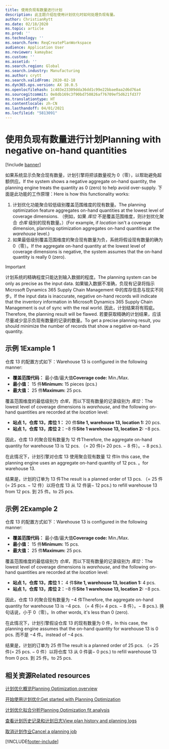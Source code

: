 ```yaml
---
title: 使用负现有数量进行计划
description: 此主题介绍在使用计划优化时如何处理负现有量。
author: ChristianRytt
ms.date: 02/18/2020
ms.topic: article
ms.prod: ''
ms.technology: ''
ms.search.form: ReqCreatePlanWorkspace
audience: Application User
ms.reviewer: kamaybac
ms.custom: ''
ms.assetid: ''
ms.search.region: Global
ms.search.industry: Manufacturing
ms.author: crytt
ms.search.validFrom: 2020-02-18
ms.dyn365.ops.version: AX 10.0.5
ms.openlocfilehash: 1c403e23309dda36dd1c99e22bbae0aa2d6d76a4
ms.sourcegitcommit: 0e8db169c3f90bd750826af76709ef5d621fd377
ms.translationtype: HT
ms.contentlocale: zh-CN
ms.lasthandoff: 04/01/2021
ms.locfileid: "5813091"
---
```

# <a name="planning-with-negative-on-hand-quantities"></a><span data-ttu-id="fb526-103">使用负现有数量进行计划</span><span class="sxs-lookup"><span data-stu-id="fb526-103">Planning with negative on-hand quantities</span></span>

[!include [banner](../../includes/banner.md)]

<span data-ttu-id="fb526-104">如果系统显示负聚合现有数量，计划引擎将把该数量视为 0（零），以帮助避免超额供应。</span><span class="sxs-lookup"><span data-stu-id="fb526-104">If the system shows a negative aggregate on-hand quantity, the planning engine treats the quantity as 0 (zero) to help avoid over-supply.</span></span> <span data-ttu-id="fb526-105">下面是此功能的工作原理：</span><span class="sxs-lookup"><span data-stu-id="fb526-105">Here is how this functionality works:</span></span>

1. <span data-ttu-id="fb526-106">计划优化功能聚合较低级别覆盖范围维度的现有数量。</span><span class="sxs-lookup"><span data-stu-id="fb526-106">The planning optimization feature aggregates on-hand quantities at the lowest level of coverage dimensions.</span></span> <span data-ttu-id="fb526-107">（例如，如果 *库位* 不是覆盖范围维度，则计划优化聚合 *仓库* 级别的现有数量。）</span><span class="sxs-lookup"><span data-stu-id="fb526-107">(For example, if *location* isn't a coverage dimension, planning optimization aggregates on-hand quantities at the *warehouse* level.)</span></span>
1. <span data-ttu-id="fb526-108">如果最低级别覆盖范围维度的聚合现有数量为负，系统将假设现有数量的确为 0（零）。</span><span class="sxs-lookup"><span data-stu-id="fb526-108">If the aggregate on-hand quantity at the lowest level of coverage dimensions is negative, the system assumes that the on-hand quantity is really 0 (zero).</span></span>

> [!IMPORTANT]
> <span data-ttu-id="fb526-109">计划系统的精确程度只能达到输入数据的程度。</span><span class="sxs-lookup"><span data-stu-id="fb526-109">The planning system can be only as precise as the input data.</span></span> <span data-ttu-id="fb526-110">如果输入数据不准确，负现有记录将指示 Microsoft Dynamics 365 Supply Chain Management 中的库存信息与现实不同步。</span><span class="sxs-lookup"><span data-stu-id="fb526-110">If the input data is inaccurate, negative on-hand records will indicate that the inventory information in Microsoft Dynamics 365 Supply Chain Management is out of sync with the real world.</span></span> <span data-ttu-id="fb526-111">因此，计划结果将有瑕疵。</span><span class="sxs-lookup"><span data-stu-id="fb526-111">Therefore, the planning result will be flawed.</span></span> <span data-ttu-id="fb526-112">若要获取精确的计划结果，应该尽量减少显示负现有数量的记录的数量。</span><span class="sxs-lookup"><span data-stu-id="fb526-112">To get a precise planning result, you should minimize the number of records that show a negative on-hand quantity.</span></span>

## <a name="example-1"></a><span data-ttu-id="fb526-113">示例 1</span><span class="sxs-lookup"><span data-stu-id="fb526-113">Example 1</span></span>

<span data-ttu-id="fb526-114">仓库 13 的配置方式如下：</span><span class="sxs-lookup"><span data-stu-id="fb526-114">Warehouse 13 is configured in the following manner:</span></span>

- <span data-ttu-id="fb526-115">**覆盖范围代码：** 最小值/最大值</span><span class="sxs-lookup"><span data-stu-id="fb526-115">**Coverage code:** Min./Max.</span></span>
- <span data-ttu-id="fb526-116">**最小值：** 15 件</span><span class="sxs-lookup"><span data-stu-id="fb526-116">**Minimum:** 15 pieces (pcs.)</span></span>
- <span data-ttu-id="fb526-117">**最大值：** 25 件</span><span class="sxs-lookup"><span data-stu-id="fb526-117">**Maximum:** 25 pcs.</span></span>

<span data-ttu-id="fb526-118">覆盖范围维度的最低级别为 *仓库*，而以下现有数量的记录级别为 *库位*：</span><span class="sxs-lookup"><span data-stu-id="fb526-118">The lowest level of coverage dimensions is *warehouse*, and the following on-hand quantities are recorded at the *location* level:</span></span>

- <span data-ttu-id="fb526-119">**站点 1，仓库 13，库位 1：** 20 件</span><span class="sxs-lookup"><span data-stu-id="fb526-119">**Site 1, warehouse 13, location 1:** 20 pcs.</span></span>
- <span data-ttu-id="fb526-120">**站点 1，仓库 13，库位 2：**&minus;8 件</span><span class="sxs-lookup"><span data-stu-id="fb526-120">**Site 1 warehouse 13, location 2:** &minus;8 pcs.</span></span>

<span data-ttu-id="fb526-121">因此，仓库 13 的聚合现有数量为 12 件</span><span class="sxs-lookup"><span data-stu-id="fb526-121">Therefore, the aggregate on-hand quantity for warehouse 13 is 12 pcs.</span></span> <span data-ttu-id="fb526-122">（= 20 件</span><span class="sxs-lookup"><span data-stu-id="fb526-122">(= 20 pcs.</span></span> <span data-ttu-id="fb526-123">&minus; 8 件）。</span><span class="sxs-lookup"><span data-stu-id="fb526-123">&minus; 8 pcs.).</span></span>

<span data-ttu-id="fb526-124">在此情况下，计划引擎对仓库 13 使用聚合现有数量 12 件</span><span class="sxs-lookup"><span data-stu-id="fb526-124">In this case, the planning engine uses an aggregate on-hand quantity of 12 pcs.</span></span> <span data-ttu-id="fb526-125">。</span><span class="sxs-lookup"><span data-stu-id="fb526-125">for warehouse 13.</span></span>

<span data-ttu-id="fb526-126">结果是，计划的订单为 13 件</span><span class="sxs-lookup"><span data-stu-id="fb526-126">The result is a planned order of 13 pcs.</span></span> <span data-ttu-id="fb526-127">（= 25 件</span><span class="sxs-lookup"><span data-stu-id="fb526-127">(= 25 pcs.</span></span> <span data-ttu-id="fb526-128">&minus; 12 件）以将仓库 13 从 12 件装</span><span class="sxs-lookup"><span data-stu-id="fb526-128">&minus; 12 pcs.) to refill warehouse 13 from 12 pcs.</span></span> <span data-ttu-id="fb526-129">到 25 件。</span><span class="sxs-lookup"><span data-stu-id="fb526-129">to 25 pcs.</span></span>

## <a name="example-2"></a><span data-ttu-id="fb526-130">示例 2</span><span class="sxs-lookup"><span data-stu-id="fb526-130">Example 2</span></span>

<span data-ttu-id="fb526-131">仓库 13 的配置方式如下：</span><span class="sxs-lookup"><span data-stu-id="fb526-131">Warehouse 13 is configured in the following manner:</span></span>

- <span data-ttu-id="fb526-132">**覆盖范围代码：** 最小值/最大值</span><span class="sxs-lookup"><span data-stu-id="fb526-132">**Coverage code:** Min./Max.</span></span>
- <span data-ttu-id="fb526-133">**最小值：** 15 件</span><span class="sxs-lookup"><span data-stu-id="fb526-133">**Minimum:** 15 pcs.</span></span>
- <span data-ttu-id="fb526-134">**最大值：** 25 件</span><span class="sxs-lookup"><span data-stu-id="fb526-134">**Maximum:** 25 pcs.</span></span>

<span data-ttu-id="fb526-135">覆盖范围维度的最低级别为 *仓库*，而以下现有数量的记录级别为 *库位*：</span><span class="sxs-lookup"><span data-stu-id="fb526-135">The lowest level of coverage dimensions is *warehouse*, and the following on-hand quantities are recorded at the *location* level:</span></span>

- <span data-ttu-id="fb526-136">**站点 1，仓库 13，库位 1：** 4 件</span><span class="sxs-lookup"><span data-stu-id="fb526-136">**Site 1, warehouse 13, location 1:** 4 pcs.</span></span>
- <span data-ttu-id="fb526-137">**站点 1，仓库 13，库位 2：**&minus;8 件</span><span class="sxs-lookup"><span data-stu-id="fb526-137">**Site 1 warehouse 13, location 2:** &minus;8 pcs.</span></span>

<span data-ttu-id="fb526-138">因此，仓库 13 的聚合现有数量为 &minus;4 件</span><span class="sxs-lookup"><span data-stu-id="fb526-138">Therefore, the aggregate on-hand quantity for warehouse 13 is &minus;4 pcs.</span></span> <span data-ttu-id="fb526-139">（= 4 件</span><span class="sxs-lookup"><span data-stu-id="fb526-139">(= 4 pcs.</span></span> <span data-ttu-id="fb526-140">&minus; 8 件）。</span><span class="sxs-lookup"><span data-stu-id="fb526-140">&minus; 8 pcs.).</span></span> <span data-ttu-id="fb526-141">换句话说，小于 0（零）。</span><span class="sxs-lookup"><span data-stu-id="fb526-141">In other words, it's less than 0 (zero).</span></span>

<span data-ttu-id="fb526-142">在此情况下，计划引擎假设仓库 13 的现有数量为 0 件，</span><span class="sxs-lookup"><span data-stu-id="fb526-142">In this case, the planning engine assumes that the on-hand quantity for warehouse 13 is 0 pcs.</span></span> <span data-ttu-id="fb526-143">而不是 &minus;4 件。</span><span class="sxs-lookup"><span data-stu-id="fb526-143">instead of &minus;4 pcs.</span></span>

<span data-ttu-id="fb526-144">结果是，计划的订单为 25 件</span><span class="sxs-lookup"><span data-stu-id="fb526-144">The result is a planned order of 25 pcs.</span></span> <span data-ttu-id="fb526-145">（= 25 件</span><span class="sxs-lookup"><span data-stu-id="fb526-145">(= 25 pcs.</span></span> <span data-ttu-id="fb526-146">&minus; 0 件）以将仓库 13 从 0 件装</span><span class="sxs-lookup"><span data-stu-id="fb526-146">&minus; 0 pcs.) to refill warehouse 13 from 0 pcs.</span></span> <span data-ttu-id="fb526-147">到 25 件。</span><span class="sxs-lookup"><span data-stu-id="fb526-147">to 25 pcs.</span></span>

## <a name="related-resources"></a><span data-ttu-id="fb526-148">相关资源</span><span class="sxs-lookup"><span data-stu-id="fb526-148">Related resources</span></span>

[<span data-ttu-id="fb526-149">计划优化概览</span><span class="sxs-lookup"><span data-stu-id="fb526-149">Planning Optimization overview</span></span>](planning-optimization-overview.md)

[<span data-ttu-id="fb526-150">开始使用计划优化</span><span class="sxs-lookup"><span data-stu-id="fb526-150">Get started with Planning Optimization</span></span>](get-started.md)

[<span data-ttu-id="fb526-151">计划优化拟合分析</span><span class="sxs-lookup"><span data-stu-id="fb526-151">Planning Optimization fit analysis</span></span>](planning-optimization-fit-analysis.md)

[<span data-ttu-id="fb526-152">查看计划历史记录和计划日志</span><span class="sxs-lookup"><span data-stu-id="fb526-152">View plan history and planning logs</span></span>](plan-history-logs.md)

[<span data-ttu-id="fb526-153">取消计划作业</span><span class="sxs-lookup"><span data-stu-id="fb526-153">Cancel a planning job</span></span>](cancel-planning-job.md)


[!INCLUDE[footer-include](../../../includes/footer-banner.md)]